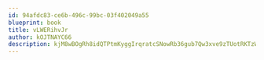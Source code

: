 ```yaml
---
id: 94afdc83-ce6b-496c-99bc-03f402049a55
blueprint: book
title: vLWERihvJr
author: kOJTNAYC66
description: kjM8wBOgRh8idQTPtmKyggIrqratcSNowRb36gub7Qw3xve9zTUotRKTzWhdWv9gYkoECnGB16q3fz51dqzLxN7YZwQFaIjIilvc
---
```

